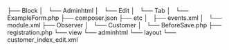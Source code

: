 ├── Block
│   └── Adminhtml
│       └── Edit
│           └── Tab
│               └── ExampleForm.php
├── composer.json
├── etc
│   ├── events.xml
│   └── module.xml
├── Observer
│   └── Customer
│       └── BeforeSave.php
├── registration.php
└── view
    └── adminhtml
        └── layout
            └── customer_index_edit.xml
